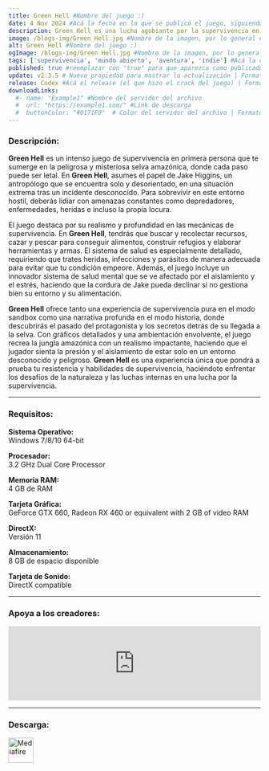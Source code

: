 ```yaml
---
title: Green Hell #Nombre del juego :)
date: 4 Nov 2024 #Acá la fecha en la que se publicó el juego, siguiendo este formato: Dia "30", Mes "Oct", Año "2024" = como debe quedar: 30 Oct 2024
description: Green Hell es una lucha agobiante por la supervivencia en la selva amazónica. Aferrándose a la vida, el jugador se embarca en un viaje de resistencia, mientras los efectos de la soledad hacen estragos en el cuerpo y en la mente. #Acá una mini descripción del juego
image: /blogs-img/Green Hell.jpg #Nombre de la imagen, por lo general es exactamente el mismo nombre que el juego excluyendo lo ":" (Dos puntos)
alt: Green Hell #Nombre del juego :)
ogImage: /blogs-img/Green Hell.jpg #Nombre de la imagen, por lo general es exactamente el mismo nombre que el juego excluyendo lo ":" (Dos puntos)
tags: ['supervivencia', 'mundo abierto', 'aventura', 'indie'] #Acá la categoría o categorías del juego, si es más de una se coloca en este formato: ['categoría1', 'categoría2']
published: true #reemplazar con "true" para que aparezca como publicado
update: v2.3.5 # Nueva propiedad para mostrar la actualización | Formato: v1.0.0
release: Codex #Acá el release (el que hizo el crack del juego) | Formato: Nicolhetti
downloadLinks:
  #- name: "Example1" #Nombre del servidor del archivo
  #  url: "https://example1.com/" #Link de descarga
  #  buttonColor: "#0171F0"  # Color del servidor del archivo | Formato hexadecimal | MediaFire: #0171F0 | Buzzheavier: #FF6600 |
---
```


<!--En VSCode seleccionando una palabra, por ejemplo: "Green Hell" y apretando Ctrl+F2 se seleccionan todas las palabras iguales-->

### Descripción:
**Green Hell** es un intenso juego de supervivencia en primera persona que te sumerge en la peligrosa y misteriosa selva amazónica, donde cada paso puede ser letal. En **Green Hell**, asumes el papel de Jake Higgins, un antropólogo que se encuentra solo y desorientado, en una situación extrema tras un incidente desconocido. Para sobrevivir en este entorno hostil, deberás lidiar con amenazas constantes como depredadores, enfermedades, heridas e incluso la propia locura.

El juego destaca por su realismo y profundidad en las mecánicas de supervivencia. En **Green Hell**, tendrás que buscar y recolectar recursos, cazar y pescar para conseguir alimentos, construir refugios y elaborar herramientas y armas. El sistema de salud es especialmente detallado, requiriendo que trates heridas, infecciones y parásitos de manera adecuada para evitar que tu condición empeore. Además, el juego incluye un innovador sistema de salud mental que se ve afectado por el aislamiento y el estrés, haciendo que la cordura de Jake pueda declinar si no gestiona bien su entorno y su alimentación.

**Green Hell** ofrece tanto una experiencia de supervivencia pura en el modo sandbox como una narrativa profunda en el modo historia, donde descubrirás el pasado del protagonista y los secretos detrás de su llegada a la selva. Con gráficos detallados y una ambientación envolvente, el juego recrea la jungla amazónica con un realismo impactante, haciendo que el jugador sienta la presión y el aislamiento de estar solo en un entorno desconocido y peligroso. **Green Hell** es una experiencia única que pondrá a prueba tu resistencia y habilidades de supervivencia, haciéndote enfrentar los desafíos de la naturaleza y las luchas internas en una lucha por la supervivencia.
<!--Prompt para Chat-GPT: Hazme una descripción para el juego "Green Hell" y cada que menciones "Green Hell" ponlo en negrita -->

---

### Requisitos:
**Sistema Operativo:**  
Windows 7/8/10 64-bit

**Procesador:**  
3.2 GHz Dual Core Processor

**Memoria RAM:**  
4 GB de RAM

**Tarjeta Gráfica:**  
GeForce GTX 660, Radeon RX 460 or equivalent with 2 GB of video RAM

**DirectX:**  
Versión 11

**Almacenamiento:**  
8 GB de espacio disponible

**Tarjeta de Sonido:**  
DirectX compatible

<!--Si falta o sobra un requisito se quita o se agrega manteniendo el mismo formato-->

---

### Apoya a los creadores:
<iframe src="https://store.steampowered.com/widget/815370/" frameborder="0" style="background-color: transparent; width: 100% !important; aspect-ratio: 646 / 190;"></iframe>

<!--Reemplazar los numeros (AppID) del juego (en este caso 2668510) por el numero (AppID) correspondiente con el juego a publicar-->
<!--El AppID se encuentra en la URL del Juego en Steam-->

---

### Descarga:

[<img src="https://gist.github.com/cxmeel/0dbc95191f239b631c3874f4ccf114e2/raw/download.svg" alt="Mediafire" height="50" />](https://www.mediafire.com/file/y2k6hluo6f5wrj2/Green_Hell.zip/file)

<!-- # se debe reemplazar por el link de descarga-->

<!--NOMBRE-DEL-SERVICIO se debe reemplazar por el servicio donde está subido el juego-->